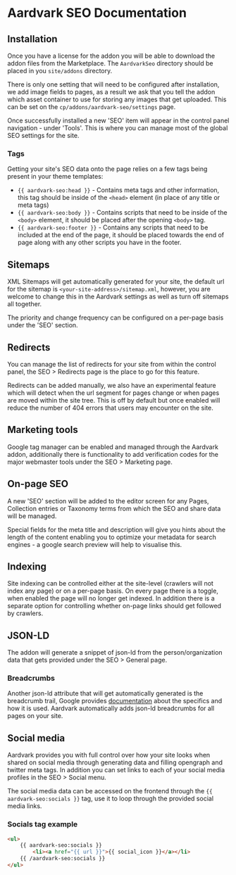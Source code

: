 # Aardvark SEO Documentation

## Installation

Once you have a license for the addon you will be able to download the addon files from the Marketplace. The `AardvarkSeo` directory should be placed in you `site/addons` directory.

There is only one setting that will need to be configured after installation, we add image fields to pages, as a result we ask that you tell the addon which asset container to use for storing any images that get uploaded. This can be set on the `cp/addons/aardvark-seo/settings` page.

Once successfully installed a new 'SEO' item will appear in the control panel navigation - under 'Tools'. This is where you can manage most of the global SEO settings for the site.

### Tags

Getting your site's SEO data onto the page relies on a few tags being present in your theme templates:

- `{{ aardvark-seo:head }}` - Contains meta tags and other information, this tag should be inside of the `<head>` element (in place of any title or meta tags)
- `{{ aardvark-seo:body }}` - Contains scripts that need to be inside of the `<body>` element, it should be placed after the opening `<body>` tag.
- `{{ aardvark-seo:footer }}` - Contains any scripts that need to be included at the end of the page, it should be placed towards the end of page along with any other scripts you have in the footer.

## Sitemaps

XML Sitemaps will get automatically generated for your site, the default url for the sitemap is `<your-site-address>/sitemap.xml`, however, you are welcome to change this in the Aardvark settings as well as turn off sitemaps all together.

The priority and change frequency can be configured on a per-page basis under the 'SEO' section.

## Redirects

You can manage the list of redirects for your site from within the control panel, the SEO > Redirects page is the place to go for this feature.

Redirects can be added manually, we also have an experimental feature which will detect when the url segment for pages change or when pages are moved within the site tree. This is off by default but once enabled will reduce the number of 404 errors that users may encounter on the site.

## Marketing tools

Google tag manager can be enabled and managed through the Aardvark addon, additionally there is functionality to add verification codes for the major webmaster tools under the SEO > Marketing page.

## On-page SEO

A new 'SEO' section will be added to the editor screen for any Pages, Collection entries or Taxonomy terms from which the SEO and share data will be managed.

Special fields for the meta title and description will give you hints about the length of the content enabling you to optimize your metadata for search engines - a google search preview will help to visualise this.

## Indexing

Site indexing can be controlled either at the site-level (crawlers will not index any page) or on a per-page basis. On every page there is a toggle, when enabled the page will no longer get indexed. In addition there is a separate option for controlling whether on-page links should get followed by crawlers.

## JSON-LD

The addon will generate a snippet of json-ld from the person/organization data that gets provided under the SEO > General page.

### Breadcrumbs

Another json-ld attribute that will get automatically generated is the breadcrumb trail, Google provides [documentation](https://developers.google.com/search/docs/data-types/breadcrumb) about the specifics and how it is used. Aardvark automatically adds json-ld breadcrumbs for all pages on your site.

## Social media

Aardvark provides you with full control over how your site looks when shared on social media through generating data and filling opengraph and twitter meta tags. In addition you can set links to each of your social media profiles in the SEO > Social menu.

The social media data can be accessed on the frontend through the `{{ aardvark-seo:socials }}` tag, use it to loop through the provided social media links.

### Socials tag example

```html
<ul>
    {{ aardvark-seo:socials }}
        <li><a href="{{ url }}">{{ social_icon }}</a></li>
    {{ /aardvark-seo:socials }}
</ul>
```
